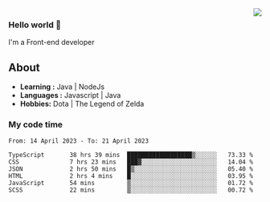 <img align='right' src="https://github-readme-stats.vercel.app/api?username=jumodada&show_icons=true&theme=vue">

### Hello world 👋

I'm a Front-end developer 
    
## About
-  **Learning :** Java | NodeJs
-  **Languages :** Javascript | Java
-  **Hobbies:** Dota | The Legend of Zelda

### My code time

<!--START_SECTION:waka-->

```text
From: 14 April 2023 - To: 21 April 2023

TypeScript       38 hrs 39 mins  ██████████████████▒░░░░░░   73.33 %
CSS              7 hrs 23 mins   ███▓░░░░░░░░░░░░░░░░░░░░░   14.04 %
JSON             2 hrs 50 mins   █▒░░░░░░░░░░░░░░░░░░░░░░░   05.40 %
HTML             2 hrs 4 mins    █░░░░░░░░░░░░░░░░░░░░░░░░   03.95 %
JavaScript       54 mins         ▒░░░░░░░░░░░░░░░░░░░░░░░░   01.72 %
SCSS             22 mins         ▒░░░░░░░░░░░░░░░░░░░░░░░░   00.72 %
```

<!--END_SECTION:waka-->
